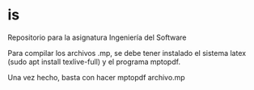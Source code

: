 # is
Repositorio para la asignatura Ingeniería del Software

Para compilar los archivos .mp, se debe tener instalado el sistema latex (sudo apt install texlive-full) y el programa mptopdf.

Una vez hecho, basta con hacer mptopdf archivo.mp
